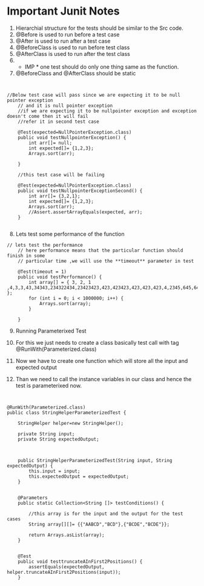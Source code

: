 
# Important Junit Notes

1. Hierarchial structure for the tests should be similar to the Src code.
2. @Before is used to run before a test case
3. @After is used to run after a test case
4. @BeforeClass is used to run before test class
5. @AfterClass is used to run after the test class
6. * IMP * one test should do only one thing same as the function.
7. @BeforeClass and @AfterClass should be static

```code


//Below test case will pass since we are expecting it to be null pointer exception
	// and it is null pointer exception
	//if we are expecting it to be nullpointer exception and exception doesn't come then it will fail
	//refer it in second test case
	
	@Test(expected=NullPointerException.class)
	public void testNullpointerException() {
		int arr[]= null;
		int expected[]= {1,2,3};
		Arrays.sort(arr);
		
	}
	
	//this test case will be failing
	
	@Test(expected=NullPointerException.class)
	public void testNullpointerExceptionSecond() {
		int arr[]= {3,2,1};
		int expected[]= {1,2,3};
		Arrays.sort(arr);
		//Assert.assertArrayEquals(expected, arr);
	}


```


8. Lets test some performance of the function

```code
// lets test the performance
	// here performance means that the particular function should finish in some
	// particular time ,we will use the **timeout** parameter in test 

	@Test(timeout = 1)
	public void testPerformance() {
		int array[] = { 3, 2, 1 ,4,3,3,43,34343,234322434,23423423,423,423423,423,423,423,4,2345,645,6456,45,645,645645645,645,6,456,45,64546,45 };
		for (int i = 0; i < 1000000; i++) {
			Arrays.sort(array);
		}

	}

```

9. Running Parameterixed Test

1. For this we just needs to create a class basically test call with tag @RunWith(Parameterized.class)
2. Now we have to create one function which will store all the input and expected output
3. Than we need to call the instance variables in our class and hence the test is parameterixed now.

```code


@RunWith(Parameterized.class)
public class StringHelperParameterizedTest {

	StringHelper helper=new StringHelper();
	
	private String input;
	private String expectedOutput;
	
	
	
	public StringHelperParameterizedTest(String input, String expectedOutput) {
		this.input = input;
		this.expectedOutput = expectedOutput;
	}

	
	@Parameters
	public static Collection<String []> testConditions() {
		
		//this array is for the input and the output for the test cases
		String array[][]= {{"AABCD","BCD"},{"BCDE","BCDE"}};
		
		return Arrays.asList(array);
	}


	@Test
	public void testtruncateAInFirst2Positions() {
		assertEquals(expectedOutput, helper.truncateAInFirst2Positions(input));
	}


```
